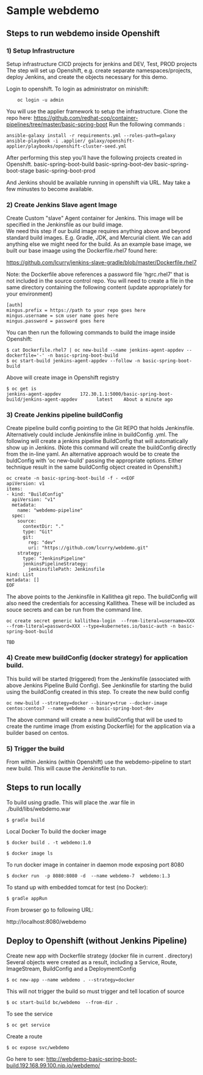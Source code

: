 # Sample webdemo

## Steps to run webdemo inside Openshift 

### 1) Setup Infrastructure
Setup infrastructure CICD projects for jenkins and DEV, Test, PROD projects
The step will set up Openshift, e.g. create separate namespaces/projects, deploy Jenkins, and create the
objects necessary for this demo.

Login to openshift.
To login as administrator on minishift:
```
    oc login -u admin
```
You will use the applier framework to setup the infrastructure.
Clone the repo here:
https://github.com/redhat-cop/container-pipelines/tree/master/basic-spring-boot
Run the following commands :
```
ansible-galaxy install -r requirements.yml --roles-path=galaxy
ansible-playbook -i .applier/ galaxy/openshift-applier/playbooks/openshift-cluster-seed.yml
```
After performing this step you'll have the following projects created in Openshift.
basic-spring-boot-build
basic-spring-boot-dev
basic-spring-boot-stage
basic-spring-boot-prod

And Jenkins should be available running in openshift via URL. May take a few minustes to become available. 


### 2) Create Jenkins Slave agent Image  
Create Custom "slave" Agent container for Jenkins.  This image will be specified in the Jenkinsfile as our build image.  
We need this step if our build image requires anything above and beyond standard build images. 
E.g. Gradle, JDK, and Mercurial client.
We can add anything else we might need for the build.
As an example base image, we built our base imaage using the Dockerfile.rhel7 found here:

https://github.com/lcurry/jenkins-slave-gradle/blob/master/Dockerfile.rhel7

Note: the Dockerfile above references a password file 'hgrc.rhel7' that is not included in the source control repo.
You will need to create a file in the same directory containing the following content 
(update appropriately for your environment)

```
[auth]
mingus.prefix = https://path to your repo goes here
mingus.username = scm user name goes here
mingus.password = password goes here

```
You can then run the following commands to build the image inside Openshift:

```
$ cat Dockerfile.rhel7 | oc new-build --name jenkins-agent-appdev --dockerfile='-' -n basic-spring-boot-build
$ oc start-build jenkins-agent-appdev --follow -n basic-spring-boot-build
```

Above will create image in Openshift registry
```
$ oc get is
jenkins-agent-appdev       172.30.1.1:5000/basic-spring-boot-build/jenkins-agent-appdev       latest    About a minute ago
```


### 3) Create Jenkins pipeline buildConfig 
Create pipeline build config pointing to the Git REPO that holds Jenkinsfile.
Alternatively could include Jenkinsfile inline in buildConfig .yml. 
The following will create a jenkins pipeline BuildConfig that will automatically show up in Jenkins.
(Note this command will create the buildConfig directly from the in-line yaml.  An alternative approach would 
be to create the buldConfig with 'oc new-build' passing the appropriate options. Either technique result in the same
buildConfig object created in Openshift.)   
```
oc create -n basic-spring-boot-build -f - <<EOF
apiVersion: v1
items:
- kind: "BuildConfig"
  apiVersion: "v1"
  metadata:
    name: "webdemo-pipeline"
  spec:
    source:
      contextDir: "."
      type: "Git"
      git:
        reg: "dev"
        uri: "https://github.com/lcurry/webdemo.git"
    strategy:
      type: "JenkinsPipeline"
      jenkinsPipelineStrategy:
        jenkinsfilePath: Jenkinsfile
kind: List
metadata: []
EOF
```
The above points to the Jenkinsfile in Kallithea git repo.  The buildConfig will also need the credentials for
accessing Kallithea.  These will be included as souce secrets and can be run from the command line. 
```
oc create secret generic kallithea-login  --from-literal=username=XXX --from-literal=password=XXX --type=kubernetes.io/basic-auth -n basic-spring-boot-build

TBD

```


### 4) Create mew buildConfig (docker strategy) for application build. 

This build will be started (triggered) from the Jenkinsfile (associated with above Jenkins Pipeline Build Config).  See Jenkinsfile for starting the bulid using the buildConfig created in this step.
To create the new build config
```
oc new-build --strategy=docker --binary=true --docker-image centos:centos7 --name webdemo -n basic-spring-boot-dev
```
The above command will create a new buildConfig that will be used to create the runtime image (from existing Dockerfile) for the application via a builder based on centos.



### 5) Trigger the build  
From within Jenkins (within Openshift) use the webdemo-pipeline to start new build. 
This will cause the Jenkinsfile to run. 



## Steps to run locally 

To build using gradle. This will place the .war file in ./build/libs/webdemo.war
```
$ gradle build      
```

Local Docker 
To build the docker image
```
$ docker build . -t webdemo:1.0

$ docker image ls
```
To run docker image in container in daemon mode exposing port 8080
```
$ docker run  -p 8080:8080 -d  --name webdemo-7  webdemo:1.3
```
To stand up with embedded tomcat for test (no Docker):
```
$ gradle appRun
```
From browser go to following URL:

http://localhost:8080/webdemo

## Deploy to Openshift  (without Jenkins Pipeline)
Create new app with Dockerfile strategy (docker file in current . directory)
Several objects were created as a result, including a Service, Route, ImageStream, BuildConfig and a DeploymentConfig
```
$ oc new-app --name webdemo . --strategy=docker
```
This will not trigger the build so must trigger and tell location of source
```
$ oc start-build bc/webdemo  --from-dir .
```
To see the service
```
$ oc get service
```

Create a route
```
$ oc expose svc/webdemo
```
Go here to see:
http://webdemo-basic-spring-boot-build.192.168.99.100.nip.io/webdemo/

